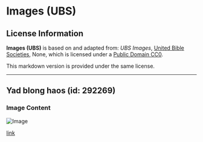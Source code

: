 # Images (UBS)

## License Information

**Images (UBS)** is based on and adapted from: _UBS Images_, [United Bible Societies](https://unitedbiblesocieties.org/), None, which is licensed under a [Public Domain CC0](https://creativecommons.org/public-domain/cc0/).

This markdown version is provided under the same license.



--------------------------------

## Yad blong haos (id: 292269)

### Image Content

![Image](https://cdn.aquifer.bible/aquifer-content/resources/Media/WEB-0435_courtyard_en.jpg)

[link](https://cdn.aquifer.bible/aquifer-content/resources/Media/WEB-0435_courtyard_en.jpg)


